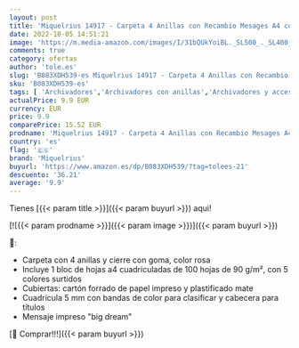 ```yaml
---
layout: post
title: 'Miquelrius 14917 - Carpeta 4 Anillas con Recambio Mesages A4 con Separadores  Rosa Messages'
date: 2022-10-05 14:51:21
image: 'https://m.media-amazon.com/images/I/31bQUkYoiBL._SL500_._SL400_.jpg'
comments: true
category: ofertas
author: 'tole.es'
slug: 'B083XDH539-es Miquelrius 14917 - Carpeta 4 Anillas con Recambio Mesages...'
sku: 'B083XDH539-es'
tags: [ 'Archivadores','Archivadores con anillas','Archivadores y accesorios','Material de oficina','Oficina y papelería','miquelrius','🇪🇸', ]
actualPrice: 9.9 EUR
currency: EUR
price: 9.9
comparePrice: 15.52 EUR
prodname: 'Miquelrius 14917 - Carpeta 4 Anillas con Recambio Mesages A4 con Separadores  Rosa Messages'
country: 'es'
flag: '🇪🇸'
brand: 'Miquelrius'
buyurl: 'https://www.amazon.es/dp/B083XDH539/?tag=tolees-21'
descuento: '36.21'
average: '9.9'
---
```


Tienes [{{< param title >}}]({{< param buyurl >}}) aqui!

[![{{< param prodname >}}]({{< param image >}})]({{< param buyurl >}})

🔎:

- Carpeta con 4 anillas y cierre con goma, color rosa
- Incluye 1 bloc de hojas a4 cuadriculadas de 100 hojas de 90 g/m², con 5 colores surtidos
- Cubiertas: cartón forrado de papel impreso y plastificado mate
- Cuadrícula 5 mm con bandas de color para clasificar y cabecera para títulos
- Mensaje impreso "big dream"

[🛒 Comprar!!!]({{< param buyurl >}})
